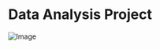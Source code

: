 # Data Analysis Project

![Image](https://github.com/user-attachments/assets/cbb499f2-76f0-4745-8e60-48fb8c6c96e0)
